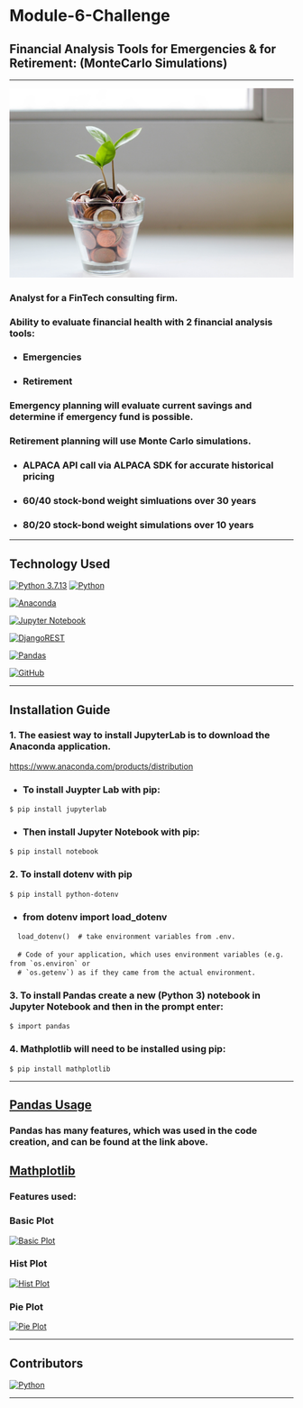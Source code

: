 # Module-6-Challenge

## Financial Analysis Tools for Emergencies & for Retirement: (MonteCarlo Simulations)
---

![<img src="[http://url/image.png" style=](https://github.com/DigitalGoldRush/Module-5-Challenge-/blob/main/money-tree%20jpeg%20from%20unsplash.com.jpeg width:10px ; height:10px " >](https://github.com/DigitalGoldRush/Module-5-Challenge-/blob/main/money-tree%20jpeg%20from%20unsplash.com.jpeg)

### Analyst for a FinTech consulting firm. 
### Ability to evaluate financial health with 2 financial analysis tools:
  - ### Emergencies
  - ### Retirement
  
### Emergency planning will evaluate current savings and determine if emergency fund is possible.
### Retirement planning will use Monte Carlo simulations. 
  - ### ALPACA API call via ALPACA SDK for accurate historical pricing
  - ### 60/40 stock-bond weight simluations over 30 years
  - ### 80/20 stock-bond weight simulations over 10 years 
 

---

## Technology Used

[![Python 3.7.13](https://img.shields.io/badge/python-3670A0?style=for-the-badge&logo=python&logoColor=ffdd54)]([https://www.python.org/downloads/release/python-3912/)
[![Python](https://img.shields.io/badge/Python-3.9.12-blue)](https://www.python.org/downloads/release/python-3912/)

[![Anaconda](https://img.shields.io/badge/Anaconda-%2344A833.svg?style=for-the-badge&logo=anaconda&logoColor=white)](https://www.anaconda.com/)

[![Jupyter Notebook](https://img.shields.io/badge/jupyter-%23F37626.svg?style=for-the-badge&logo=jupyter&logoColor=white)](https://jupyter.org/)

[<img alt="DjangoREST" src="https://img.shields.io/badge/PyPI-dotenv-ff1709?style=for-the-badge&logoColor=white&color=ff1709&labelColor=gray"/>](https://pypi.org/project/python-dotenv/)
  
[<img alt="Pandas" src="https://img.shields.io/badge/pandas-%23150458.svg?style=for-the-badge&logo=pandas&logoColor=white" />](https://pandas.pydata.org/)

[<img alt="GitHub" src="https://img.shields.io/badge/github-%23121011.svg?style=for-the-badge&logo=github&logoColor=white"/>](https://github.com/DigitalGoldRush?tab=repositories)

---

## Installation Guide

### 1. The easiest way to install JupyterLab is to download the Anaconda application.
https://www.anaconda.com/products/distribution

  - ### To install Juypter Lab with pip:
```
$ pip install jupyterlab
```
  - ### Then install Jupyter Notebook with pip:
```
$ pip install notebook
```
### 2. To install dotenv with pip
  ```
$ pip install python-dotenv
```
  - ### from dotenv import load_dotenv
```
  load_dotenv()  # take environment variables from .env.

  # Code of your application, which uses environment variables (e.g. from `os.environ` or
  # `os.getenv`) as if they came from the actual environment.
  ```
### 3. To install Pandas create a new (Python 3) notebook in Jupyter Notebook and then in the prompt enter:
```
$ import pandas
```
### 4. Mathplotlib will need to be installed using pip:
```
$ pip install mathplotlib
```

---

## [Pandas Usage](https://pandas.pydata.org/docs/user_guide/index.html)

### Pandas has many features, which was used in the code creation, and can be found at the link above. 

## [Mathplotlib](https://matplotlib.org/stable/index.html)

### Features used:

### Basic Plot
[![Basic Plot](https://matplotlib.org/stable/_images/sphx_glr_plot_001.png)](https://matplotlib.org/stable/plot_types/basic/plot.html#sphx-glr-plot-types-basic-plot-py)

### Hist Plot
[![Hist Plot](https://matplotlib.org/stable/_images/sphx_glr_hist_plot_001.png)](https://matplotlib.org/stable/plot_types/stats/hist_plot.html)

### Pie Plot
[![Pie Plot](https://matplotlib.org/stable/_images/sphx_glr_pie_001.png)](https://matplotlib.org/stable/plot_types/stats/pie.html)
  
---
## Contributors

[![Python](https://img.shields.io/badge/Michael_Dionne-LinkedIn-blue)](https://www.linkedin.com/in/michael-dionne-b2a1b61b/)

---
